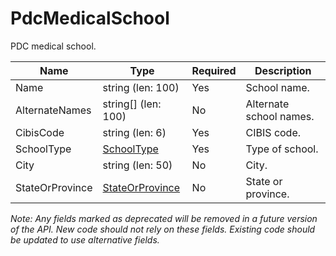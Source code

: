 # PdcMedicalSchool

PDC medical school.

| Name | Type | Required | Description |
| - | - | - | - |
| Name | string (len: 100) | Yes | School name. |
| AlternateNames | string[] (len: 100) | No | Alternate school names. |
| CibisCode | string (len: 6) | Yes | CIBIS code. |
| SchoolType | [SchoolType](../school-type.md) | Yes | Type of school. |
| City | string (len: 50) | No | City. |
| StateOrProvince | [StateOrProvince](../state-or-province.md) | No | State or province. |

*Note: Any fields marked as deprecated will be removed in a future version of the API. New code should not rely on these fields. Existing code should be updated to use alternative fields.*
